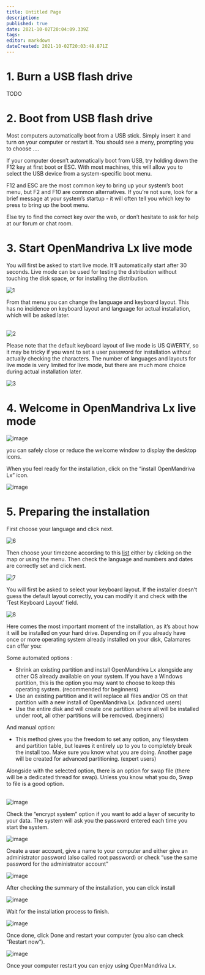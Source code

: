 ```yaml
---
title: Untitled Page
description: 
published: true
date: 2021-10-02T20:04:09.339Z
tags: 
editor: markdown
dateCreated: 2021-10-02T20:03:48.871Z
---
```


# 1\. Burn a USB flash drive

TODO

# 2\. Boot from USB flash drive

Most computers automatically boot from a USB stick. Simply insert it and turn on your computer or restart it. You should see a meny, prompting you to choose ….

If your computer doesn’t automatically boot from USB, try holding down the F12 key at first boot or ESC. With most machines, this will allow you to select the USB device from a system-specific boot menu.

F12 and ESC are the most common key to bring up your system’s boot menu, but F2 and F10 are common alternatives. If you’re not sure, look for a brief message at your system’s startup - it will often tell you which key to press to bring up the boot menu.

Else try to find the correct key over the web, or don’t hesitate to ask for help at our forum or chat room.

# 3\. Start OpenMandriva Lx live mode

You will first be asked to start live mode. It’ll automatically start after 30 seconds. Live mode can be used for testing the distribution without touching the disk space, or for installing the distribution.

![1](https://forum.openmandriva.org/uploads/default/optimized/2X/8/8c9727b79d2d14b3bbd0855fd324602ed1b3ff8f_2_690x283.jpeg)

From that menu you can change the language and keyboard layout. This has no incidence on keyboard layout and language for actual installation, which will be asked later.  
 

![2](https://forum.openmandriva.org/uploads/default/optimized/2X/5/542eb029a442b16f20ddabc2b689789badd39332_2_690x322.jpeg)

Please note that the default keyboard layout of live mode is US QWERTY, so it may be tricky if you want to set a user password for installation without actually checking the characters. The number of languages and layouts for live mode is very limited for live mode, but there are much more choice during actual installation later.

![3](https://forum.openmandriva.org/uploads/default/optimized/2X/d/dc104372eed37891b803654bbe9af53fcc7dc844_2_690x322.png)

# 4\. Welcome in OpenMandriva Lx live mode

![image](https://forum.openmandriva.org/uploads/default/optimized/2X/f/f834e3ba9e2380e64bdfdaa6cdb2a0f85a22905e_2_667x500.jpeg)

you can safely close or reduce the welcome window to display the desktop icons.

When you feel ready for the installation, click on the “install OpenMandriva Lx” icon.

![image](https://forum.openmandriva.org/uploads/default/original/2X/1/152f47602da6aaec3baade2c95341ae57837247d.png)

# 5\. Preparing the installation

First choose your language and click next.

![6](https://forum.openmandriva.org/uploads/default/optimized/2X/3/3ec3e0ddc0ad5c6b95d95814d54f7bd6268555ce_2_690x369.png)

Then choose your timezone according to this [list](https://en.wikipedia.org/wiki/List_of_tz_database_time_zones#List) either by clicking on the map or using the menu. Then check the language and numbers and dates are correctly set and click next.

![7](https://forum.openmandriva.org/uploads/default/optimized/2X/b/b012db7a20f89cf37474ab6b36e4476b50e1aa01_2_690x369.jpeg)

You will first be asked to select your keyboard layout. If the installer doesn’t guess the default layout correctly, you can modify it and check with the ‘Test Keyboard Layout’ field.

![8](https://forum.openmandriva.org/uploads/default/optimized/2X/6/6ffe4b3c63507fb964e06fb3679893997180bf63_2_690x369.png)

Here comes the most important moment of the installation, as it’s about how it will be installed on your hard drive. Depending on if you already have once or more operating system already installed on your disk, Calamares can offer you:

Some automated options :

-   Shrink an existing partition and install OpenMandriva Lx alongside any other OS already available on your system. If you have a Windows partition, this is the option you may want to choose to keep this operating system. (recommended for beginners)
-   Use an existing partition and it will replace all files and/or OS on that partition with a new install of OpenMandriva Lx. (advanced users)
-   Use the entire disk and will create one partition where all will be installed under root, all other partitions will be removed. (beginners)

And manual option:

-   This method gives you the freedom to set any option, any filesystem and partition table, but leaves it entirely up to you to completely break the install too. Make sure you know what you are doing. Another page will be created for advanced partitioning. (expert users)

Alongside with the selected option, there is an option for swap file (there will be a dedicated thread for swap). Unless you know what you do, Swap to file is a good option.  
 

![image](https://forum.openmandriva.org/uploads/default/optimized/2X/4/438b7613cbcc876b9baa212e0300071490d70ce7_2_690x143.png)

Check the “encrypt system” option if you want to add a layer of security to your data. The system will ask you the password entered each time you start the system.

![image](https://forum.openmandriva.org/uploads/default/optimized/2X/d/d0cf1db41fef4319988fa69e1e11154479761477_2_690x163.png)

Create a user account, give a name to your computer and either give an administrator password (also called root password) or check “use the same password for the administrator account”

![image](https://forum.openmandriva.org/uploads/default/optimized/2X/e/e46e539f893a10323d4c7bef786ac4d49807fd9f_2_690x349.png)

After checking the summary of the installation, you can click install

![image](https://forum.openmandriva.org/uploads/default/optimized/2X/9/92932b3faacc4819d5120defad361a7722d3be59_2_690x455.png)

Wait for the installation process to finish.

![image](https://forum.openmandriva.org/uploads/default/optimized/2X/d/dd3cb650845245a372d776b1eade5b8763fc7158_2_690x455.jpeg)

Once done, click Done and restart your computer (you also can check “Restart now”).

![image](https://forum.openmandriva.org/uploads/default/optimized/2X/8/8d89ea930a3998a90533d7cedb6b354d8840725d_2_690x455.png)

Once your computer restart you can enjoy using OpenMandriva Lx.